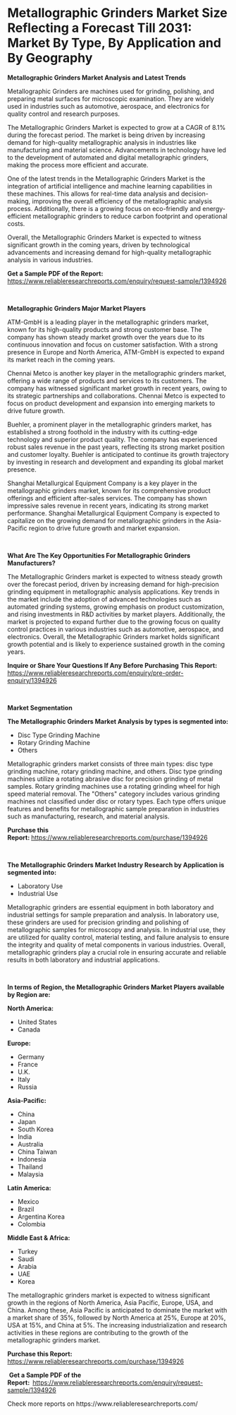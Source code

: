 <p><h1>Metallographic Grinders Market Size Reflecting a Forecast Till 2031: Market By Type, By Application and By Geography</h1></p><p><strong>Metallographic Grinders Market Analysis and Latest Trends</strong></p>
<p><p>Metallographic Grinders are machines used for grinding, polishing, and preparing metal surfaces for microscopic examination. They are widely used in industries such as automotive, aerospace, and electronics for quality control and research purposes. </p><p>The Metallographic Grinders Market is expected to grow at a CAGR of 8.1% during the forecast period. The market is being driven by increasing demand for high-quality metallographic analysis in industries like manufacturing and material science. Advancements in technology have led to the development of automated and digital metallographic grinders, making the process more efficient and accurate.</p><p>One of the latest trends in the Metallographic Grinders Market is the integration of artificial intelligence and machine learning capabilities in these machines. This allows for real-time data analysis and decision-making, improving the overall efficiency of the metallographic analysis process. Additionally, there is a growing focus on eco-friendly and energy-efficient metallographic grinders to reduce carbon footprint and operational costs.</p><p>Overall, the Metallographic Grinders Market is expected to witness significant growth in the coming years, driven by technological advancements and increasing demand for high-quality metallographic analysis in various industries.</p></p>
<p><strong>Get a Sample PDF of the Report:&nbsp;</strong> <a href="https://www.reliableresearchreports.com/enquiry/request-sample/1394926">https://www.reliableresearchreports.com/enquiry/request-sample/1394926</a></p>
<p>&nbsp;</p>
<p><strong>Metallographic Grinders Major Market Players</strong></p>
<p><p>ATM-GmbH is a leading player in the metallographic grinders market, known for its high-quality products and strong customer base. The company has shown steady market growth over the years due to its continuous innovation and focus on customer satisfaction. With a strong presence in Europe and North America, ATM-GmbH is expected to expand its market reach in the coming years.</p><p>Chennai Metco is another key player in the metallographic grinders market, offering a wide range of products and services to its customers. The company has witnessed significant market growth in recent years, owing to its strategic partnerships and collaborations. Chennai Metco is expected to focus on product development and expansion into emerging markets to drive future growth.</p><p>Buehler, a prominent player in the metallographic grinders market, has established a strong foothold in the industry with its cutting-edge technology and superior product quality. The company has experienced robust sales revenue in the past years, reflecting its strong market position and customer loyalty. Buehler is anticipated to continue its growth trajectory by investing in research and development and expanding its global market presence.</p><p>Shanghai Metallurgical Equipment Company is a key player in the metallographic grinders market, known for its comprehensive product offerings and efficient after-sales services. The company has shown impressive sales revenue in recent years, indicating its strong market performance. Shanghai Metallurgical Equipment Company is expected to capitalize on the growing demand for metallographic grinders in the Asia-Pacific region to drive future growth and market expansion.</p></p>
<p>&nbsp;</p>
<p><strong>What Are The Key Opportunities For Metallographic Grinders Manufacturers?</strong></p>
<p><p>The Metallographic Grinders market is expected to witness steady growth over the forecast period, driven by increasing demand for high-precision grinding equipment in metallographic analysis applications. Key trends in the market include the adoption of advanced technologies such as automated grinding systems, growing emphasis on product customization, and rising investments in R&D activities by market players. Additionally, the market is projected to expand further due to the growing focus on quality control practices in various industries such as automotive, aerospace, and electronics. Overall, the Metallographic Grinders market holds significant growth potential and is likely to experience sustained growth in the coming years.</p></p>
<p><strong>Inquire or Share Your Questions If Any Before Purchasing This Report:</strong> <a href="https://www.reliableresearchreports.com/enquiry/pre-order-enquiry/1394926">https://www.reliableresearchreports.com/enquiry/pre-order-enquiry/1394926</a></p>
<p>&nbsp;</p>
<p><strong>Market Segmentation</strong></p>
<p><strong>The Metallographic Grinders Market Analysis by types is segmented into:</strong></p>
<p><ul><li>Disc Type Grinding Machine</li><li>Rotary Grinding Machine</li><li>Others</li></ul></p>
<p><p>Metallographic grinders market consists of three main types: disc type grinding machine, rotary grinding machine, and others. Disc type grinding machines utilize a rotating abrasive disc for precision grinding of metal samples. Rotary grinding machines use a rotating grinding wheel for high speed material removal. The "Others" category includes various grinding machines not classified under disc or rotary types. Each type offers unique features and benefits for metallographic sample preparation in industries such as manufacturing, research, and material analysis.</p></p>
<p><strong>Purchase this Report:&nbsp;</strong><a href="https://www.reliableresearchreports.com/purchase/1394926">https://www.reliableresearchreports.com/purchase/1394926</a></p>
<p>&nbsp;</p>
<p><strong>The Metallographic Grinders Market Industry Research by Application is segmented into:</strong></p>
<p><ul><li>Laboratory Use</li><li>Industrial Use</li></ul></p>
<p><p>Metallographic grinders are essential equipment in both laboratory and industrial settings for sample preparation and analysis. In laboratory use, these grinders are used for precision grinding and polishing of metallographic samples for microscopy and analysis. In industrial use, they are utilized for quality control, material testing, and failure analysis to ensure the integrity and quality of metal components in various industries. Overall, metallographic grinders play a crucial role in ensuring accurate and reliable results in both laboratory and industrial applications.</p></p>
<p>&nbsp;</p>
<p><strong>In terms of Region, the Metallographic Grinders Market Players available by Region are:</strong></p>
<p>
    <p> <strong> North America: </strong>
        <ul>
            <li>United States</li>
            <li>Canada</li>
        </ul>
        </p> 
    <p> <strong> Europe: </strong>
        <ul>
            <li>Germany</li>
            <li>France</li>
            <li>U.K.</li>
            <li>Italy</li>
            <li>Russia</li>
        </ul>
        </p> 
    <p> <strong> Asia-Pacific: </strong>
        <ul>
            <li>China</li>
            <li>Japan</li>
            <li>South Korea</li>
            <li>India</li>
            <li>Australia</li>
            <li>China Taiwan</li>
            <li>Indonesia</li>
            <li>Thailand</li>
            <li>Malaysia</li>
        </ul>
        </p> 
    <p> <strong> Latin America: </strong>
        <ul>
            <li>Mexico</li>
            <li>Brazil</li>
            <li>Argentina Korea</li>
            <li>Colombia</li>
        </ul>
        </p> 
    <p> <strong> Middle East & Africa: </strong>
        <ul>
            <li>Turkey</li>
            <li>Saudi</li>
            <li>Arabia</li>
            <li>UAE</li>
            <li>Korea</li>
        </ul>
    </p>
    </p>
<p><p>The metallographic grinders market is expected to witness significant growth in the regions of North America, Asia Pacific, Europe, USA, and China. Among these, Asia Pacific is anticipated to dominate the market with a market share of 35%, followed by North America at 25%, Europe at 20%, USA at 15%, and China at 5%. The increasing industrialization and research activities in these regions are contributing to the growth of the metallographic grinders market.</p></p>
<p><strong>Purchase this Report: </strong><a href="https://www.reliableresearchreports.com/purchase/1394926">https://www.reliableresearchreports.com/purchase/1394926</a></p>
<p>&nbsp;<strong>Get a Sample PDF of the Report:&nbsp;&nbsp;</strong><a href="https://www.reliableresearchreports.com/enquiry/request-sample/1394926">https://www.reliableresearchreports.com/enquiry/request-sample/1394926</a></p>
<p><strong></strong></p>
<p>Check more reports on https://www.reliableresearchreports.com/</p>